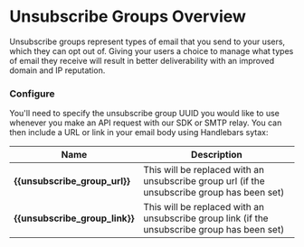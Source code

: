 # Unsubscribe Groups Overview

Unsubscribe groups represent types of email that you send to your users, which they can opt out of. Giving your users a choice to manage what types of email they receive will result in better deliverability with an improved domain and IP reputation.

### Configure

You'll need to specify the unsubscribe group UUID you would like to use whenever you make an API request with our SDK or SMTP relay. You can then include a URL or link in your email body using Handlebars sytax:

|  Name | Description |
|---|---|
| **{{unsubscribe_group_url}}** | This will be replaced with an unsubscribe group url (if the unsubscribe group has been set)   |
| **{{unsubscribe_group_link}}** | This will be replaced with an unsubscribe group link (if the unsubscribe group has been set) |